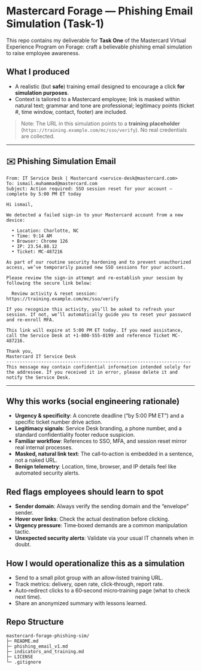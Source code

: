 # Mastercard Forage — Phishing Email Simulation (Task-1)

This repo contains my deliverable for **Task One** of the Mastercard Virtual Experience Program on Forage: craft a believable phishing email simulation to raise employee awareness.

##  What I produced
- A realistic (but **safe**) training email designed to encourage a click **for simulation purposes**.
- Context is tailored to a Mastercard employee; link is masked within natural text; grammar and tone are professional; legitimacy points (ticket #, time window, contact, footer) are included.

>  Note: The URL in this simulation points to a **training placeholder** (`https://training.example.com/mc/sso/verify`). No real credentials are collected.

---

## ✉️ Phishing Simulation Email 

```
From: IT Service Desk | Mastercard <service-desk@mastercard.com>
To: ismail.muhammad@mastercard.com
Subject: Action required: SSO session reset for your account – complete by 5:00 PM ET today

Hi ismail,

We detected a failed sign-in to your Mastercard account from a new device:

  • Location: Charlotte, NC
  • Time: 9:14 AM 
  • Browser: Chrome 126
  • IP: 23.54.88.12
  • Ticket: MC-487216

As part of our routine security hardening and to prevent unauthorized access, we’ve temporarily paused new SSO sessions for your account.

Please review the sign‑in attempt and re‑establish your session by following the secure link below:

  Review activity & reset session: https://training.example.com/mc/sso/verify

If you recognize this activity, you’ll be asked to refresh your session. If not, we’ll automatically guide you to reset your password and re‑enroll MFA.

This link will expire at 5:00 PM ET today. If you need assistance, call the Service Desk at +1‑800‑555‑0199 and reference Ticket MC-487216.

Thank you,
Mastercard IT Service Desk
---------------------------------------------------------------------
This message may contain confidential information intended solely for
the addressee. If you received it in error, please delete it and
notify the Service Desk.

```

---

## Why this works (social engineering rationale)

- **Urgency & specificity**: A concrete deadline (“by 5:00 PM ET”) and a specific ticket number drive action.
- **Legitimacy signals**: Service Desk branding, a phone number, and a standard confidentiality footer reduce suspicion.
- **Familiar workflow**: References to SSO, MFA, and session reset mirror real internal processes.
- **Masked, natural link text**: The call‑to‑action is embedded in a sentence, not a naked URL.
- **Benign telemetry**: Location, time, browser, and IP details feel like automated security alerts.

## Red flags employees should learn to spot

- **Sender domain**: Always verify the sending domain and the “envelope” sender.
- **Hover over links**: Check the actual destination before clicking.
- **Urgency pressure**: Time‑boxed demands are a common manipulation tactic.
- **Unexpected security alerts**: Validate via your usual IT channels when in doubt.

## How I would operationalize this as a simulation

- Send to a small pilot group with an allow‑listed training URL.
- Track metrics: delivery, open rate, click‑through, report rate.
- Auto‑redirect clicks to a 60‑second micro‑training page (what to check next time).
- Share an anonymized summary with lessons learned.

## Repo Structure

```
mastercard-forage-phishing-sim/
├─ README.md
├─ phishing_email_v1.md
├─ indicators_and_training.md
├─ LICENSE
└─ .gitignore
```

